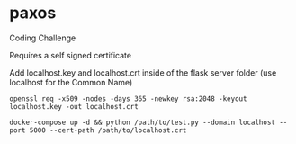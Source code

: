 # paxos
Coding Challenge

Requires a self signed certificate

Add localhost.key and localhost.crt inside of the flask server folder (use localhost for the Common Name)

```openssl req -x509 -nodes -days 365 -newkey rsa:2048 -keyout localhost.key -out localhost.crt```

```docker-compose up -d && python /path/to/test.py --domain localhost --port 5000 --cert-path /path/to/localhost.crt```